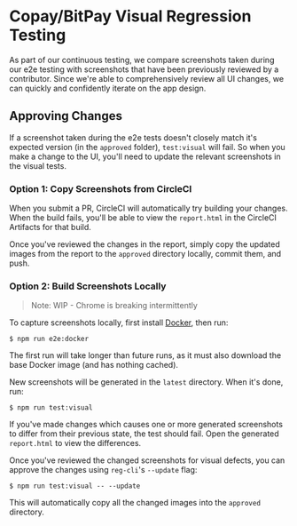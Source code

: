 # Copay/BitPay Visual Regression Testing

As part of our continuous testing, we compare screenshots taken during our e2e testing with screenshots that have been previously reviewed by a contributor. Since we're able to comprehensively review all UI changes, we can quickly and confidently iterate on the app design.

## Approving Changes

If a screenshot taken during the e2e tests doesn't closely match it's expected version (in the `approved` folder), `test:visual` will fail. So when you make a change to the UI, you'll need to update the relevant screenshots in the visual tests.

### Option 1: Copy Screenshots from CircleCI

When you submit a PR, CircleCI will automatically try building your changes. When the build fails, you'll be able to view the `report.html` in the CircleCI Artifacts for that build.

Once you've reviewed the changes in the report, simply copy the updated images from the report to the `approved` directory locally, commit them, and push.

### Option 2: Build Screenshots Locally

> Note: WIP - Chrome is breaking intermittently

To capture screenshots locally, first install [Docker](https://www.docker.com/), then run:

```
$ npm run e2e:docker
```

The first run will take longer than future runs, as it must also download the base Docker image (and has nothing cached).

New screenshots will be generated in the `latest` directory. When it's done, run:

```
$ npm run test:visual
```

If you've made changes which causes one or more generated screenshots to differ from their previous state, the test should fail. Open the generated `report.html` to view the differences.

Once you've reviewed the changed screenshots for visual defects, you can approve the changes using `reg-cli`'s `--update` flag:

```
$ npm run test:visual -- --update
```

This will automatically copy all the changed images into the `approved` directory.